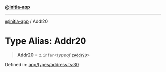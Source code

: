 [**@initia-app**](../types.md)

***

[@initia-app](../types.md) / Addr20

# Type Alias: Addr20

> **Addr20** = `z.infer`\<*typeof* [`zAddr20`](../variables/zAddr20.md)\>

Defined in: [app/types/address.ts:30](https://github.com/hanwong/app-v2/blob/087f9ea496ced31d9a3b187baa11cd5456705527/app/types/address.ts#L30)
